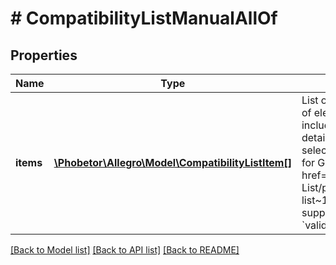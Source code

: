 # # CompatibilityListManualAllOf

## Properties

Name | Type | Description | Notes
------------ | ------------- | ------------- | -------------
**items** | [**\Phobetor\Allegro\Model\CompatibilityListItem[]**](CompatibilityListItem.md) | List of the compatible items. Maximum number of elements on the list depends on type of included compatible items. Configuration and details concerning the compatible items in selected category are provided in the response for GET &lt;a href&#x3D;\&quot;/documentation/#tag/Compatibility-List/paths/~1sale~1compatibility-list~1supported-categories/get\&quot;&gt; supported-categories&lt;/a&gt; resource in &#x60;validationRules&#x60; object. |

[[Back to Model list]](../../README.md#models) [[Back to API list]](../../README.md#endpoints) [[Back to README]](../../README.md)
